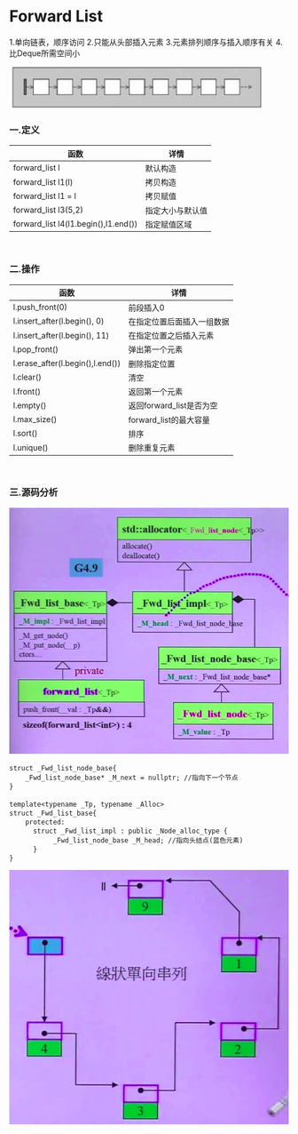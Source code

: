 # Forward List

1.单向链表，顺序访问
2.只能从头部插入元素
3.元素排列顺序与插入顺序有关
4.比Deque所需空间小

![](../../img/11.png)

### 一.定义

函数|详情
--|--
forward_list<int> l|默认构造
forward_list<int> l1(l)|拷贝构造
forward_list<int> l1 = l|拷贝赋值
forward_list<int> l3(5,2)|指定大小与默认值
forward_list<int> l4(l1.begin(),l1.end())|指定赋值区域

<br>

### 二.操作

函数|详情
--|--
l.push_front(0)|前段插入0
l.insert_after(l.begin(), 0)|在指定位置后面插入一组数据
l.insert_after(l.begin(), 11)|在指定位置之后插入元素
l.pop_front()|弹出第一个元素
l.erase_after(l.begin(),l.end())|删除指定位置
l.clear()|清空
l.front()|返回第一个元素
l.empty()|返回forward_list是否为空
l.max_size()|forward_list的最大容量
l.sort()|排序
l.unique()|删除重复元素

<br>

### 三.源码分析

![](../../img/12.png)

```
struct _Fwd_list_node_base{
    _Fwd_list_node_base* _M_next = nullptr; //指向下一个节点
}

template<typename _Tp, typename _Alloc>
struct _Fwd_list_base{
    protected:
      struct _Fwd_list_impl : public _Node_alloc_type {
	       _Fwd_list_node_base _M_head; //指向头结点(蓝色元素)
      }
}
```

![](../../img/13.png)
